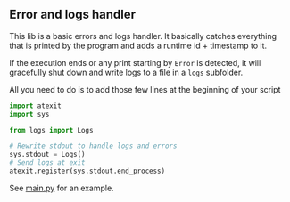 ## Error and logs handler

This lib is a basic errors  and logs handler.
It basically catches everything that is printed by the program and adds a runtime id + timestamp to it.

If the execution ends or any print starting by `Error` is detected, it will gracefully shut down and write logs to a file in a `logs` subfolder.

All you need to do is to add those few lines at the beginning of your script
```python
import atexit
import sys

from logs import Logs

# Rewrite stdout to handle logs and errors
sys.stdout = Logs()
# Send logs at exit
atexit.register(sys.stdout.end_process)
```

See [main.py](main.py) for an example.
